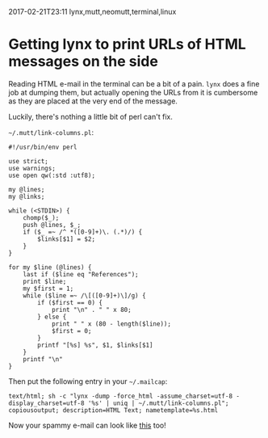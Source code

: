 2017-02-21T23:11 lynx,mutt,neomutt,terminal,linux
# Getting lynx to print URLs of HTML messages on the side

Reading HTML e-mail in the terminal can be a bit of a pain. `lynx` does a fine
job at dumping them, but actually opening the URLs from it is cumbersome as
they are placed at the very end of the message.

Luckily, there's nothing a little bit of perl can't fix.

`~/.mutt/link-columns.pl`:

    #!/usr/bin/env perl

    use strict;
    use warnings;
    use open qw(:std :utf8);

    my @lines;
    my @links;

    while (<STDIN>) {
        chomp($_);
        push @lines, $_;
        if ($_ =~ /^ *([0-9]+)\. (.*)/) {
            $links[$1] = $2;
        }
    }

    for my $line (@lines) {
        last if ($line eq "References");
        print $line;
        my $first = 1;
        while ($line =~ /\[([0-9]+)\]/g) {
            if ($first == 0) {
                print "\n" . " " x 80;
            } else {
                print " " x (80 - length($line));
                $first = 0;
            }
            printf "[%s] %s", $1, $links[$1]
        }
        printf "\n"
    }

Then put the following entry in your `~/.mailcap`:

    text/html; sh -c "lynx -dump -force_html -assume_charset=utf-8 -display_charset=utf-8 '%s' | uniq | ~/.mutt/link-columns.pl"; copiousoutput; description=HTML Text; nametemplate=%s.html

Now your spammy e-mail can look like [this](/opt/mutt-lynx-urls-on-side.png) too!
